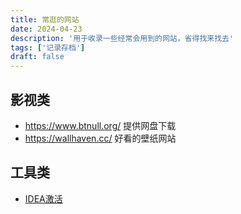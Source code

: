```yaml
---
title: 常逛的网站
date: 2024-04-23
description: '用于收录一些经常会用到的网站，省得找来找去'
tags: ['记录存档']
draft: false 
---
```


## 影视类
* https://www.btnull.org/   提供网盘下载
* https://wallhaven.cc/     好看的壁纸网站

## 工具类
* [IDEA激活](https://zhile.io/2021/11/29/ja-netfilter-javaagent-lib.html)
